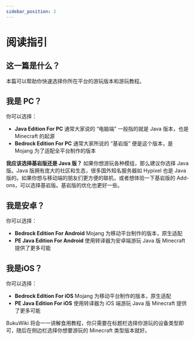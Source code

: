 ```yaml
---
sidebar_position: 2
---
```

# 阅读指引

## 这一篇是什么？

本篇可以帮助你快速选择你所在平台的游玩版本和游玩教程。

## 我是 PC？

你可以选择：

- **Java Edition For PC** 通常大家说的 “电脑端” 一般指的就是 Java 版本，也是 Minecraft 的起源
- **Bedrock Edition For PC** 通常大家所说的 “基岩版” 便是这个版本，是 Mojang 为了适配全平台制作的版本

**我应该选择基岩版还是 Java 版？** 如果你想游玩各种模组，那么建议你选择 Java 版。Java 版拥有庞大的社区和生态，很多国外知名服务器如 Hypixel 也是 Java 版的。如果你想与移动端的朋友们更方便的联机，或者想体验一下基岩版的 Add-ons，可以选择基岩版。基岩版的优化也更好一些。

## 我是安卓？

你可以选择：

- **Bedrock Edition For Android** Mojang 为移动平台制作的版本，原生适配
- **PE Java Edition For Android** 使用转译器为安卓端游玩 Java 版 Minecraft 提供了更多可能

## 我是iOS？

你可以选择：

- **Bedrock Edition For iOS** Mojang 为移动平台制作的版本，原生适配
- **PE Java Edition For iOS** 使用转译器为 iOS 端游玩 Java 版 Minecraft 提供了更多可能

BukuWiki 将会一一讲解食用教程，你只需要在标题栏选择你游玩的设备类型即可，随后在侧边栏选择你想要游玩的 Minecraft 类型版本就好。
